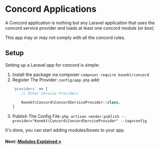 # Concord Applications

A Concord application is nothing but any Laravel application that uses the concord service provider and loads at least one concord module (or box).

This app may or may not comply with all the concord rules.

## Setup

Setting up a Laravel app for concord is simple:

1. Install the package via composer `composer require konekt/concord`
2. Register The Provider: `config/app.php` add:
    ```php
    'providers' => [
        // Other Service Providers
    
        Konekt\Concord\ConcordServiceProvider::class,
    ]
    ```
3. Publish The Config File: `php artisan vendor:publish --provider="Konekt\Concord\ConcordServiceProvider" --tag=config`

It's done, you can start adding modules/boxes to your app.

#### Next: [Modules Explained &raquo;](modules.md)
